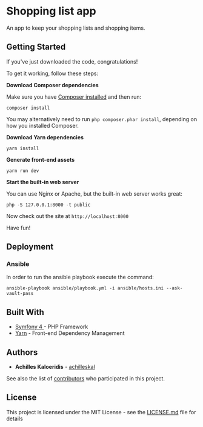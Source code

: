 # Shopping list app

An app to keep your shopping lists and shopping items.

## Getting Started

If you've just downloaded the code, congratulations!

To get it working, follow these steps:

**Download Composer dependencies**

Make sure you have [Composer installed](https://getcomposer.org/download/)
and then run:

```
composer install
```

You may alternatively need to run `php composer.phar install`, depending
on how you installed Composer.

**Download Yarn dependencies**
```
yarn install
```


**Generate front-end assets**
```
yarn run dev
```

**Start the built-in web server**

You can use Nginx or Apache, but the built-in web server works
great:

```
php -S 127.0.0.1:8000 -t public
```

Now check out the site at `http://localhost:8000`

Have fun!

## Deployment

### Ansible
In order to run the ansible playbook execute the command:
```
ansible-playbook ansible/playbook.yml -i ansible/hosts.ini --ask-vault-pass
```

## Built With

* [Symfony 4 ](https://symfony.com/) - PHP Framework
* [Yarn](https://yarnpkg.com) - Front-end Dependency Management

## Authors

* **Achilles Kaloeridis** - [achilleskal](https://github.com/AchillesKal)

See also the list of [contributors](https://github.com/AchillesKal/symfony-shopping-list/graphs/contributors) who participated in this project.

## License

This project is licensed under the MIT License - see the [LICENSE.md](LICENSE.md) file for details
